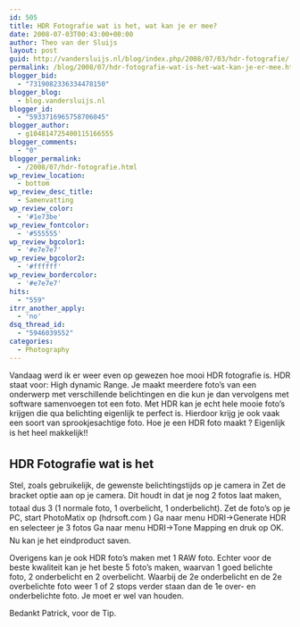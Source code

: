 ```yaml
---
id: 505
title: HDR Fotografie wat is het, wat kan je er mee?
date: 2008-07-03T00:43:00+00:00
author: Theo van der Sluijs
layout: post
guid: http://vandersluijs.nl/blog/index.php/2008/07/03/hdr-fotografie/
permalink: /blog/2008/07/hdr-fotografie-wat-is-het-wat-kan-je-er-mee.html
blogger_bid:
  - "7319082336334478150"
blogger_blog:
  - blog.vandersluijs.nl
blogger_id:
  - "5933716965758706045"
blogger_author:
  - g104814725400115166555
blogger_comments:
  - "0"
blogger_permalink:
  - /2008/07/hdr-fotografie.html
wp_review_location:
  - bottom
wp_review_desc_title:
  - Samenvatting
wp_review_color:
  - '#1e73be'
wp_review_fontcolor:
  - '#555555'
wp_review_bgcolor1:
  - '#e7e7e7'
wp_review_bgcolor2:
  - '#ffffff'
wp_review_bordercolor:
  - '#e7e7e7'
hits:
  - "559"
itrr_another_apply:
  - 'no'
dsq_thread_id:
  - "5946039552"
categories:
  - Photography
---
```

Vandaag werd ik er weer even op gewezen hoe mooi HDR fotografie is. HDR staat voor: High dynamic Range. Je maakt meerdere foto’s van een onderwerp met verschillende belichtingen en die kun je dan vervolgens met software samenvoegen tot een foto. Met HDR kan je echt hele mooie foto’s krijgen die qua belichting eigenlijk te perfect is. Hierdoor krijg je ook vaak een soort van sprookjesachtige foto. Hoe je een HDR foto maakt ? Eigenlijk is het heel makkelijk!!
  
<!--more-->

## HDR Fotografie wat is het

Stel, zoals gebruikelijk, de gewenste belichtingstijds op je camera in Zet de bracket optie aan op je camera. Dit houdt in dat je nog 2 fotos laat maken, totaal dus 3 (1 normale foto, 1 overbelicht, 1 onderbelicht). Zet de foto’s op je PC, start PhotoMatix op (hdrsoft.com ) Ga naar menu HDRI->Generate HDR en selecteer je 3 fotos Ga naar menu HDRI->Tone Mapping en druk op OK. Nu kan je het eindproduct saven.

Overigens kan je ook HDR foto’s maken met 1 RAW foto. Echter voor de beste kwaliteit kan je het beste 5 foto’s maken, waarvan 1 goed belichte foto, 2 onderbelicht en 2 overbelicht. Waarbij de 2e onderbelicht en de 2e overbelichte foto weer 1 of 2 stops verder staan dan de 1e over- en onderbelichte foto. Je moet er wel van houden.

Bedankt Patrick, voor de Tip.